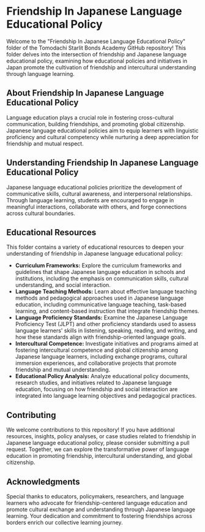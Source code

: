 # Friendship In Japanese Language Educational Policy

Welcome to the "Friendship In Japanese Language Educational Policy" folder of the Tomodachi Starlit Bonds Academy GitHub repository! This folder delves into the intersection of friendship and Japanese language educational policy, examining how educational policies and initiatives in Japan promote the cultivation of friendship and intercultural understanding through language learning.

## About Friendship In Japanese Language Educational Policy

Language education plays a crucial role in fostering cross-cultural communication, building friendships, and promoting global citizenship. Japanese language educational policies aim to equip learners with linguistic proficiency and cultural competency while nurturing a deep appreciation for friendship and mutual respect.

## Understanding Friendship In Japanese Language Educational Policy

Japanese language educational policies prioritize the development of communicative skills, cultural awareness, and interpersonal relationships. Through language learning, students are encouraged to engage in meaningful interactions, collaborate with others, and forge connections across cultural boundaries.

## Educational Resources

This folder contains a variety of educational resources to deepen your understanding of friendship in Japanese language educational policy:

- **Curriculum Frameworks:** Explore the curriculum frameworks and guidelines that shape Japanese language education in schools and institutions, including the emphasis on communication skills, cultural understanding, and social interaction.
- **Language Teaching Methods:** Learn about effective language teaching methods and pedagogical approaches used in Japanese language education, including communicative language teaching, task-based learning, and content-based instruction that integrate friendship themes.
- **Language Proficiency Standards:** Examine the Japanese Language Proficiency Test (JLPT) and other proficiency standards used to assess language learners' skills in listening, speaking, reading, and writing, and how these standards align with friendship-oriented language goals.
- **Intercultural Competence:** Investigate initiatives and programs aimed at fostering intercultural competence and global citizenship among Japanese language learners, including exchange programs, cultural immersion experiences, and collaborative projects that promote friendship and mutual understanding.
- **Educational Policy Analysis:** Analyze educational policy documents, research studies, and initiatives related to Japanese language education, focusing on how friendship and social interaction are integrated into language learning objectives and pedagogical practices.

## Contributing

We welcome contributions to this repository! If you have additional resources, insights, policy analyses, or case studies related to friendship in Japanese language educational policy, please consider submitting a pull request. Together, we can explore the transformative power of language education in promoting friendship, intercultural understanding, and global citizenship.

## Acknowledgments

Special thanks to educators, policymakers, researchers, and language learners who advocate for friendship-centered language education and promote cultural exchange and understanding through Japanese language learning. Your dedication and commitment to fostering friendships across borders enrich our collective learning journey.
